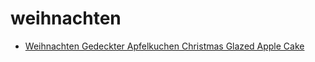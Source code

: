 # weihnachten

 * [Weihnachten Gedeckter Apfelkuchen Christmas Glazed Apple Cake](index/w/weihnachten-gedeckter-apfelkuchen-christmas-glazed-apple-cake.json)
